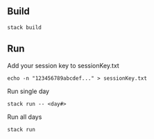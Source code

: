 Build 
--
`stack build`

Run
--
Add your session key to sessionKey.txt

`echo -n "123456789abcdef..." > sessionKey.txt`

Run single day

`stack run -- <day#>`

Run all days

`stack run`

